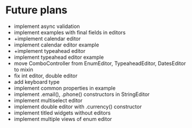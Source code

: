 # Future plans

* implement async validation
* implement examples with final fields in editors
* +implement calendar editor
* implement calendar editor example
* +implement typeahead editor
* implement typeahead editor example
* move ComboController from EnumEditor, TypeaheadEditor, DatesEditor to mixin
* fix int editor, double editor
* add keyboard type
* implement common properties in example
* implement .email(), .phone() constructors in StringEditor
* implement multiselect editor
* implement double editor with .currency() constructor
* implement titled widgets without editors
* implement multiple views of enum editor

